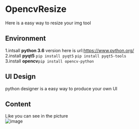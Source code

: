 # OpencvResize
Here is a easy way to resize your img tool 

## Environment<br>
1.intsall **python 3.6** version  here is url:https://www.python.org/<br>
2.install **pyqt5** `pip install pyqt5`  `pip install pyqt5-tools` <br>
3.install **opencv**`pip install opencv-python`<br>

## UI Design <br>
python designer is a easy way to produce your own UI<br> 

## Content <br>
Like you can see in the picture <br>
![image](https://github.com/outsider987/OpencvResize/Sample.PNG)
